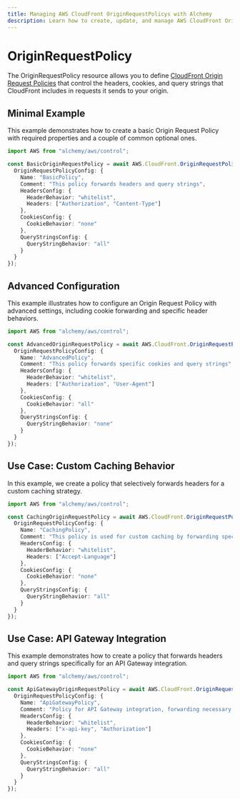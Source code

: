 ```yaml
---
title: Managing AWS CloudFront OriginRequestPolicys with Alchemy
description: Learn how to create, update, and manage AWS CloudFront OriginRequestPolicys using Alchemy Cloud Control.
---
```


# OriginRequestPolicy

The OriginRequestPolicy resource allows you to define [CloudFront Origin Request Policies](https://docs.aws.amazon.com/cloudfront/latest/userguide/) that control the headers, cookies, and query strings that CloudFront includes in requests it sends to your origin.

## Minimal Example

This example demonstrates how to create a basic Origin Request Policy with required properties and a couple of common optional ones.

```ts
import AWS from "alchemy/aws/control";

const BasicOriginRequestPolicy = await AWS.CloudFront.OriginRequestPolicy("BasicPolicy", {
  OriginRequestPolicyConfig: {
    Name: "BasicPolicy",
    Comment: "This policy forwards headers and query strings",
    HeadersConfig: {
      HeaderBehavior: "whitelist",
      Headers: ["Authorization", "Content-Type"]
    },
    CookiesConfig: {
      CookieBehavior: "none"
    },
    QueryStringsConfig: {
      QueryStringBehavior: "all"
    }
  }
});
```

## Advanced Configuration

This example illustrates how to configure an Origin Request Policy with advanced settings, including cookie forwarding and specific header behaviors.

```ts
import AWS from "alchemy/aws/control";

const AdvancedOriginRequestPolicy = await AWS.CloudFront.OriginRequestPolicy("AdvancedPolicy", {
  OriginRequestPolicyConfig: {
    Name: "AdvancedPolicy",
    Comment: "This policy forwards specific cookies and query strings",
    HeadersConfig: {
      HeaderBehavior: "whitelist",
      Headers: ["Authorization", "User-Agent"]
    },
    CookiesConfig: {
      CookieBehavior: "all"
    },
    QueryStringsConfig: {
      QueryStringBehavior: "none"
    }
  }
});
```

## Use Case: Custom Caching Behavior

In this example, we create a policy that selectively forwards headers for a custom caching strategy.

```ts
import AWS from "alchemy/aws/control";

const CachingOriginRequestPolicy = await AWS.CloudFront.OriginRequestPolicy("CachingPolicy", {
  OriginRequestPolicyConfig: {
    Name: "CachingPolicy",
    Comment: "This policy is used for custom caching by forwarding specific headers.",
    HeadersConfig: {
      HeaderBehavior: "whitelist",
      Headers: ["Accept-Language"]
    },
    CookiesConfig: {
      CookieBehavior: "none"
    },
    QueryStringsConfig: {
      QueryStringBehavior: "all"
    }
  }
});
```

## Use Case: API Gateway Integration

This example demonstrates how to create a policy that forwards headers and query strings specifically for an API Gateway integration.

```ts
import AWS from "alchemy/aws/control";

const ApiGatewayOriginRequestPolicy = await AWS.CloudFront.OriginRequestPolicy("ApiGatewayPolicy", {
  OriginRequestPolicyConfig: {
    Name: "ApiGatewayPolicy",
    Comment: "Policy for API Gateway integration, forwarding necessary headers and query strings.",
    HeadersConfig: {
      HeaderBehavior: "whitelist",
      Headers: ["x-api-key", "Authorization"]
    },
    CookiesConfig: {
      CookieBehavior: "none"
    },
    QueryStringsConfig: {
      QueryStringBehavior: "all"
    }
  }
});
```